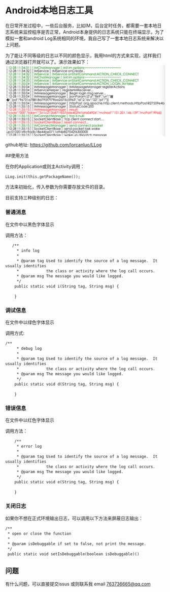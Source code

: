 # Android本地日志工具

在日常开发过程中，一些后台服务，比如IM，后台定时任务，都需要一套本地日志系统来监控程序是否正常，Android本身提供的日志系统只能在终端显示，为了模拟一套和android Log系统相同的环境，我自己写了一套本地日志系统来解决以上问题。

为了能让不同等级的日志以不同的颜色显示，我用html的方式来实现，这样我们通过浏览器打开就可以了。演示效果如下：
![htmldemoimg](https://github.com/lorcanluo/myHugoProject/blob/master/myImage/loghtml/htmldemo.png?raw=true)

github地址: <https://github.com/lorcanluo/LLog>

##使用方法

在你的Application或则主Activity调用：

```
LLog.init(this.getPackageName());
```

方法来初始化，传入参数为你需要存放文件的目录。

目前支持三种级别的日志：

### 普通消息 
在文件中以黑色字体显示

调用方法：

```
   /**
     * info log
     *
     * @param tag Used to identify the source of a log message.  It usually identifies
     *            the class or activity where the log call occurs.
     * @param msg The message you would like logged.
     */
    public static void i(String tag, String msg) {

    }
``` 
### 调试信息 
在文件中以绿色字体显示

调用方式:

```
/**
     * debug log
     *
     * @param tag Used to identify the source of a log message.  It usually identifies
     *            the class or activity where the log call occurs.
     * @param msg The message you would like logged.
     */
    public static void d(String tag, String msg) {

    }
```
### 错误信息  
在文件中以红色字体显示

调用方法：

```
    /**
     * error log
     *
     * @param tag Used to identify the source of a log message.  It usually identifies
     *            the class or activity where the log call occurs.
     * @param msg The message you would like logged.
     */
    public static void e(String tag, String msg) {

    }

```

### 关闭日志

如果你不想在正式环境输出日志，可以调用以下方法来屏蔽日志输出：

```
/**
 * open or close the function
 *
 * @param isDebuggable if set to false, not print the message.
 */
 public static void setIsDebuggable(boolean isDebuggable)()
```

## 问题
有什么问题，可以直接提交issus
或则联系我 email <763736665@qq.com>
